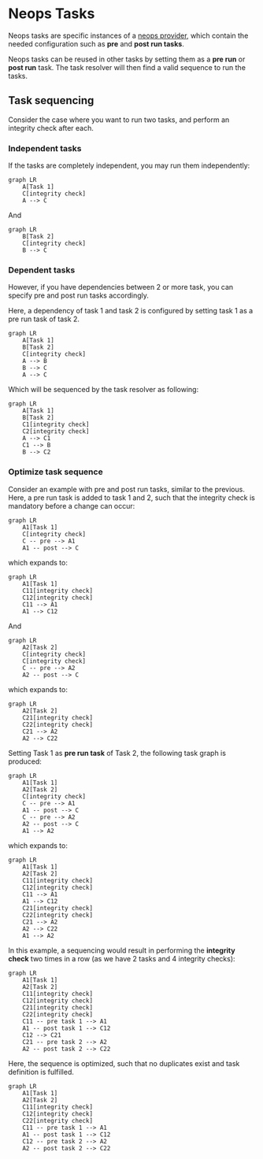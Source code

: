 # Neops Tasks

Neops tasks are specific instances of a [neops provider](https://link), which contain the needed configuration such as **pre** and **post run tasks**.

Neops tasks can be reused in other tasks by setting them as a **pre run** or **post run** task. The task resolver will then find a valid sequence to run the tasks.

## Task sequencing

Consider the case where you want to run two tasks, and perform an integrity check after each.

### Independent tasks

If the tasks are completely independent, you may run them independently:
```mermaid
graph LR
    A[Task 1]
    C[integrity check]
    A --> C
```

And

```mermaid
graph LR
    B[Task 2]
    C[integrity check]
    B --> C
```

### Dependent tasks

However, if you have dependencies between 2 or more task, you can specify pre and post run tasks accordingly. 

Here, a dependency of task 1 and task 2 is configured by setting task 1 as a pre run task of task 2.

```mermaid
graph LR
    A[Task 1]
    B[Task 2]
    C[integrity check]
    A --> B
    B --> C
    A --> C
```

Which will be sequenced by the task resolver as following:

```mermaid
graph LR
    A[Task 1]
    B[Task 2]
    C1[integrity check]
    C2[integrity check]
    A --> C1
    C1 --> B
    B --> C2
```

### Optimize task sequence

Consider an example with pre and post run tasks, similar to the previous. Here, a pre run task is added to task 1 and 2, such that the integrity check is mandatory before a change can occur:

```mermaid
graph LR
    A1[Task 1]
    C[integrity check]
    C -- pre --> A1
    A1 -- post --> C
```

which expands to:

```mermaid
graph LR
    A1[Task 1]
    C11[integrity check]
    C12[integrity check]
    C11 --> A1
    A1 --> C12
```

And

```mermaid
graph LR
    A2[Task 2]
    C[integrity check]
    C[integrity check]
    C -- pre --> A2
    A2 -- post --> C
```
which expands to:

```mermaid
graph LR
    A2[Task 2]
    C21[integrity check]
    C22[integrity check]
    C21 --> A2
    A2 --> C22
```

Setting Task 1 as **pre run task** of Task 2, the following task graph is produced:


```mermaid
graph LR
    A1[Task 1]    
    A2[Task 2]
    C[integrity check]
    C -- pre --> A1
    A1 -- post --> C
    C -- pre --> A2
    A2 -- post --> C
    A1 --> A2
```

which expands to:

```mermaid
graph LR
    A1[Task 1]    
    A2[Task 2]
    C11[integrity check]
    C12[integrity check]
    C11 --> A1
    A1 --> C12
    C21[integrity check]
    C22[integrity check]
    C21 --> A2
    A2 --> C22
    A1 --> A2
```

In this example, a sequencing would result in performing the __integrity check__ two times in a row (as we have 2 tasks and 4 integrity checks):

```mermaid
graph LR
    A1[Task 1]    
    A2[Task 2]
    C11[integrity check]
    C12[integrity check]
    C21[integrity check]
    C22[integrity check]
    C11 -- pre task 1 --> A1
    A1 -- post task 1 --> C12
    C12 --> C21
    C21 -- pre task 2 --> A2
    A2 -- post task 2 --> C22
```

Here, the sequence is optimized, such that no duplicates exist and task definition is fulfilled.

```mermaid
graph LR
    A1[Task 1]    
    A2[Task 2]
    C11[integrity check]
    C12[integrity check]
    C22[integrity check]
    C11 -- pre task 1 --> A1
    A1 -- post task 1 --> C12
    C12 -- pre task 2 --> A2
    A2 -- post task 2 --> C22
```